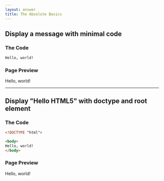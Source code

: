 ```yaml
---
layout: answer
title: The Absolute Basics 
---
```


<a id="hello"></a>
## Display a message with minimal code

### The Code
```html
Hello, world!
```

### Page Preview 

<div class="page-preview">
Hello, world!
</div>

<hr>

<a id="type"></a>
## Display "Hello HTML5" with doctype and root element

### The Code
```html
<!DOCTYPE "html">

<body>
Hello, world!
</body>
```

### Page Preview

<div class="page-preview">
Hello, world!
</div>